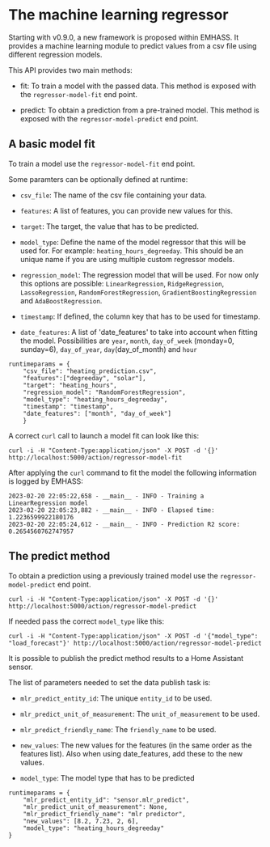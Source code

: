 # The machine learning regressor

Starting with v0.9.0, a new framework is proposed within EMHASS. It provides a machine learning module to predict values from a csv file using different regression models.

This API provides two main methods:

- fit: To train a model with the passed data. This method is exposed with the `regressor-model-fit` end point.

- predict: To obtain a prediction from a pre-trained model. This method is exposed with the `regressor-model-predict` end point.

## A basic model fit

To train a model use the `regressor-model-fit` end point.

Some paramters can be optionally defined at runtime:

- `csv_file`: The name of the csv file containing your data.

- `features`: A list of features, you can provide new values for this.

- `target`: The target, the value that has to be predicted.

- `model_type`: Define the name of the model regressor that this will be used for. For example: `heating_hours_degreeday`. This should be an unique name if you are using multiple custom regressor models.

- `regression_model`: The regression model that will be used. For now only this options are possible: `LinearRegression`, `RidgeRegression`, `LassoRegression`, `RandomForestRegression`, `GradientBoostingRegression` and `AdaBoostRegression`.

- `timestamp`: If defined, the column key that has to be used for timestamp.

- `date_features`: A list of 'date_features' to take into account when fitting the model. Possibilities are `year`, `month`, `day_of_week` (monday=0, sunday=6), `day_of_year`, `day`(day_of_month) and `hour`

```
runtimeparams = {
    "csv_file": "heating_prediction.csv",
    "features":["degreeday", "solar"],
    "target": "heating_hours",
    "regression_model": "RandomForestRegression",
    "model_type": "heating_hours_degreeday",
    "timestamp": "timestamp",
    "date_features": ["month", "day_of_week"]
    }
```

A correct `curl` call to launch a model fit can look like this:

```
curl -i -H "Content-Type:application/json" -X POST -d '{}' http://localhost:5000/action/regressor-model-fit
```

After applying the `curl` command to fit the model the following information is logged by EMHASS:

    2023-02-20 22:05:22,658 - __main__ - INFO - Training a LinearRegression model
    2023-02-20 22:05:23,882 - __main__ - INFO - Elapsed time: 1.2236599922180176
    2023-02-20 22:05:24,612 - __main__ - INFO - Prediction R2 score: 0.2654560762747957

## The predict method

To obtain a prediction using a previously trained model use the `regressor-model-predict` end point.

```
curl -i -H "Content-Type:application/json" -X POST -d '{}' http://localhost:5000/action/regressor-model-predict
```

If needed pass the correct `model_type` like this:

```
curl -i -H "Content-Type:application/json" -X POST -d '{"model_type": "load_forecast"}' http://localhost:5000/action/regressor-model-predict
```

It is possible to publish the predict method results to a Home Assistant sensor.

The list of parameters needed to set the data publish task is:

- `mlr_predict_entity_id`: The unique `entity_id` to be used.

- `mlr_predict_unit_of_measurement`: The `unit_of_measurement` to be used.

- `mlr_predict_friendly_name`: The `friendly_name` to be used.

- `new_values`: The new values for the features (in the same order as the features list). Also when using date_features, add these to the new values.

- `model_type`: The model type that has to be predicted

```
runtimeparams = {
    "mlr_predict_entity_id": "sensor.mlr_predict",
    "mlr_predict_unit_of_measurement": None,
    "mlr_predict_friendly_name": "mlr predictor",
    "new_values": [8.2, 7.23, 2, 6],
    "model_type": "heating_hours_degreeday"
}
```
